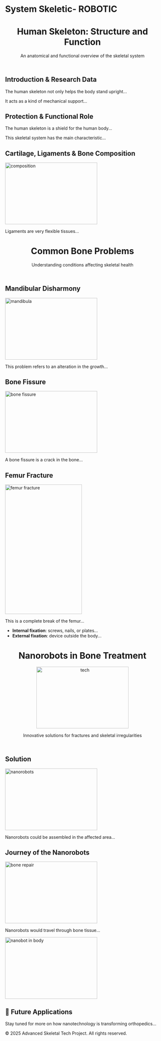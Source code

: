 # System Skeletic- ROBOTIC
<!DOCTYPE.html>
<html lang="en">
<head>
  <meta charset="UTF-8" />
  <meta name="viewport" content="width=device-width, initial-scale=1.0" />
  <link href="https://cdn.jsdelivr.net/npm/tailwindcss@2.2.19/dist/tailwind.min.css" rel="stylesheet">
</head>
<body class="bg-gray-100 text-gray-800 font-sans">
  <!-- HEADER 1 -->
  <header class="bg-teal-800 text-white py-6 shadow-md">
    <div class="max-w-5xl mx-auto px-4">
      <h1 class="text-3xl font-bold">Human Skeleton: Structure and Function</h1>
      <p class="text-teal-200 mt-1">An anatomical and functional overview of the skeletal system</p>
    </div>
  </header>
  <!-- CONTENT 1 -->
  <main class="max-w-4xl mx-auto px-4 py-10 space-y-8">
    <section class="bg-white p-6 rounded-lg shadow-md">
      <h2 class="text-2xl font-semibold text-teal-800 mb-4">Introduction & Research Data</h2>
      <p class="text-gray-700 leading-relaxed">
        The human skeleton not only helps the body stand upright...
      </p>
      <p class="text-gray-700 leading-relaxed mt-4">
        It acts as a kind of mechanical support...
      </p>
    </section>
    <section class="bg-white p-6 rounded-lg shadow-md">
      <h2 class="text-xl font-semibold text-teal-800 mb-4">Protection & Functional Role</h2>
      <p class="text-gray-700 leading-relaxed">
        The human skeleton is a shield for the human body...
      </p>
      <p class="text-gray-700 leading-relaxed mt-4">
        This skeletal system has the main characteristic...
      </p>
    </section>
    <section class="bg-white p-6 rounded-lg shadow-md">
      <h2 class="text-xl font-semibold text-teal-800 mb-4">Cartilage, Ligaments & Bone Composition</h2>
      <img src="https://matthewprovenchermd.com/wp-content/uploads/2016/10/Anatomy-1-600x429.jpg" alt="composition" width="300" height="200">
      <p class="text-gray-700 leading-relaxed">
        Ligaments are very flexible tissues...
      </p>
    </section>
  </main>
  <!-- HEADER 2 -->
  <header class="bg-rose-800 text-white py-6 shadow-md">
    <div class="max-w-5xl mx-auto px-4">
      <h1 class="text-3xl font-bold">Common Bone Problems</h1>
      <p class="text-rose-200 mt-1">Understanding conditions affecting skeletal health</p>
    </div>
  </header>
  <!-- CONTENT 2 -->
  <main class="max-w-4xl mx-auto px-4 py-10 space-y-8">
    <section class="bg-white p-6 rounded-lg shadow-md">
      <h2 class="text-2xl font-semibold text-rose-800 mb-4">Mandibular Disharmony</h2>
      <img src="https://encrypted-tbn0.gstatic.com/images?q=tbn:ANd9GcSPpQ_ty4rPC-K-hg24S8KvAVMeMnKEuuTdRg&s" alt="mandibula" width="300" height="200">
      <p class="text-gray-700 leading-relaxed">
        This problem refers to an alteration in the growth...
      </p>
    </section>
    <section class="bg-white p-6 rounded-lg shadow-md">
      <h2 class="text-2xl font-semibold text-rose-800 mb-4">Bone Fissure</h2>
      <img src="https://www.teachengineering.org/content/uoh_/lessons/uoh_fracture/uoh_fracture_lesson01_image1.gif" alt="bone fissure" width="300" height="200">
      <p class="text-gray-700 leading-relaxed">
        A bone fissure is a crack in the bone...
      </p>
    </section>
    <section class="bg-white p-6 rounded-lg shadow-md">
      <h2 class="text-2xl font-semibold text-rose-800 mb-4">Femur Fracture</h2>
      <img src="https://centralcoastortho.com/wp-content/uploads/2016/10/Femur-Fractures.jpg" alt="femur fracture" width="250" height="420">
      <p class="text-gray-700 leading-relaxed">
        This is a complete break of the femur...
      </p>
      <ul class="list-disc pl-6 text-gray-700 mt-2 space-y-1">
        <li><strong>Internal fixation</strong>: screws, nails, or plates...</li>
        <li><strong>External fixation</strong>: device outside the body...</li>
      </ul>
    </section>
  </main>
  <!-- HEADER 3 -->
  <header class="bg-indigo-800 text-white py-6 shadow-md">
    <div class="max-w-5xl mx-auto px-4">
      <h1 class="text-3xl font-bold">Nanorobots in Bone Treatment</h1>
      <img src="https://transferencia.tec.mx/wp-content/uploads/2021/07/bioglass-Figura-2-300x134.png" alt="tech" width="300" height="200">
      <p class="text-indigo-200 mt-1">Innovative solutions for fractures and skeletal irregularities</p>
    </div>
  </header>
  <!-- CONTENT 3 -->
  <main class="max-w-4xl mx-auto px-4 py-10 space-y-8">
    <section class="bg-white p-6 rounded-lg shadow-md">
      <h2 class="text-2xl font-semibold text-indigo-800 mb-4">Solution</h2>
      <img src="https://www.newmedicaleconomics.es/wp-content/uploads/2024/04/nanorobots-assisting-procedures-medical-il-generative-ai-scaled.jpg" alt="nanorobots" width="300" height="200">
      <p class="text-gray-700 leading-relaxed">
        Nanorobots could be assembled in the affected area...
      </p>
    </section>
    <section class="bg-white p-6 rounded-lg shadow-md">
      <h2 class="text-2xl font-semibold text-indigo-800 mb-4">Journey of the Nanorobots</h2>
      <img src="https://s1.abcstatics.com/Media/201410/27/hueso--644x362.jpg" alt="bone repair" width="300" height="200">
      <p class="text-gray-700 leading-relaxed">
        Nanorobots would travel through bone tissue...
      </p>
      <img src="https://www.tecnologianano.com/tecnowp16/wp-content/uploads/2012/05/nanorobot-cuerpo-humano.jpg" alt="nanobot in body" width="300" height="200">
    </section>
    <section class="bg-white p-6 rounded-lg shadow-md border border-dashed border-gray-300">
      <h2 class="text-xl font-semibold text-indigo-800 mb-4">🚀 Future Applications</h2>
      <p class="text-gray-500 italic">
        Stay tuned for more on how nanotechnology is transforming orthopedics...
      </p>
    </section>
  </main>
  <!-- FOOTER -->
  <footer class="bg-indigo-800 text-white text-center py-4">
    <p>&copy; 2025 Advanced Skeletal Tech Project. All rights reserved.</p>
  </footer>

</body>
</html>
